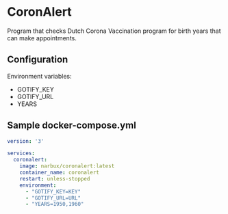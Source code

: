 # CoronAlert

Program that checks Dutch Corona Vaccination program for birth years that can make appointments.

## Configuration

Environment variables:

- GOTIFY_KEY
- GOTIFY_URL
- YEARS

## Sample docker-compose.yml

```YAML
version: '3'

services:
  coronalert:
    image: narbux/coronalert:latest
    container_name: coronalert
    restart: unless-stopped
    environment:
      - "GOTIFY_KEY=KEY"
      - "GOTIFY_URL=URL"
      - "YEARS=1950,1960"
```
